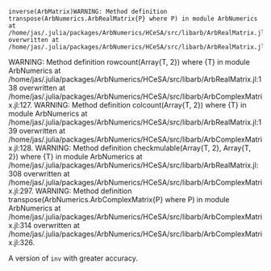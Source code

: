 ```
inverse(ArbMatrix)WARNING: Method definition transpose(ArbNumerics.ArbRealMatrix{P} where P) in module ArbNumerics at /home/jas/.julia/packages/ArbNumerics/HCeSA/src/libarb/ArbRealMatrix.jl:326 overwritten at /home/jas/.julia/packages/ArbNumerics/HCeSA/src/libarb/ArbRealMatrix.jl:338.
```

WARNING: Method definition rowcount(Array{T, 2}) where {T} in module ArbNumerics at /home/jas/.julia/packages/ArbNumerics/HCeSA/src/libarb/ArbRealMatrix.jl:138 overwritten at /home/jas/.julia/packages/ArbNumerics/HCeSA/src/libarb/ArbComplexMatrix.jl:127. WARNING: Method definition colcount(Array{T, 2}) where {T} in module ArbNumerics at /home/jas/.julia/packages/ArbNumerics/HCeSA/src/libarb/ArbRealMatrix.jl:139 overwritten at /home/jas/.julia/packages/ArbNumerics/HCeSA/src/libarb/ArbComplexMatrix.jl:128. WARNING: Method definition checkmulable(Array{T, 2}, Array{T, 2}) where {T} in module ArbNumerics at /home/jas/.julia/packages/ArbNumerics/HCeSA/src/libarb/ArbRealMatrix.jl:308 overwritten at /home/jas/.julia/packages/ArbNumerics/HCeSA/src/libarb/ArbComplexMatrix.jl:297. WARNING: Method definition transpose(ArbNumerics.ArbComplexMatrix{P} where P) in module ArbNumerics at /home/jas/.julia/packages/ArbNumerics/HCeSA/src/libarb/ArbComplexMatrix.jl:314 overwritten at /home/jas/.julia/packages/ArbNumerics/HCeSA/src/libarb/ArbComplexMatrix.jl:326.

A version of `inv` with greater accuracy.
